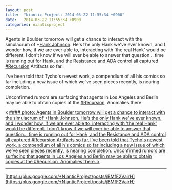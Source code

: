 ```yaml
---
layout: post
title:  "Niantic Project: 2014-03-22 11:55:34 +0900"
date:   2014-03-22 11:55:34 +0900
categories: nianticproject
---
```

Agents in Boulder tomorrow will get a chance to interact with the simulacrum of +[Hank Johnson](https://plus.google.com/117792105926525258257 ""). He's the only Hank we've ever known, and I wonder how, if we are ever able to, interacting with 'the real Hank' would be different. I don't know if we will ever be able to answer that question... time is running out for Hank, and the Resistance and ADA control all captured [#Recursion](https://plus.google.com/s/%23Recursion "") Artifacts so far.

I've been told that Tycho's newest work, a compendium of all his comics so far including a new issue of which we've seen pieces recently, is nearing completion. 

Unconfirmed rumors are surfacing that agents in Los Angeles and Berlin may be able to obtain copies at the  [#Recursion](https://plus.google.com/s/%23Recursion "")  Anomalies there.

x
[#### photo: Agents in Boulder tomorrow will get a chance to interact with the simulacrum of +Hank Johnson. He's the only Hank we've ever known, and I wonder how, if we are ever able to, interacting with 'the real Hank' would be different. I don't know if we will ever be able to answer that question... time is running out for Hank, and the Resistance and ADA control all captured #Recursion Artifacts so far.
I've been told that Tycho's newest work, a compendium of all his comics so far including a new issue of which we've seen pieces recently, is nearing completion.
Unconfirmed rumors are surfacing that agents in Los Angeles and Berlin may be able to obtain copies at the #Recursion  Anomalies there.
x](https://lh6.googleusercontent.com/-us4KCPSpgug/Uyz7fNMNT3I/AAAAAAAAYqw/8WfMaEzCLlg/w1200-h1800/Congo.png "")
- - -
[https://plus.google.com/+NianticProject/posts/jBMfF2VairH](https://plus.google.com/+NianticProject/posts/jBMfF2VairH)
